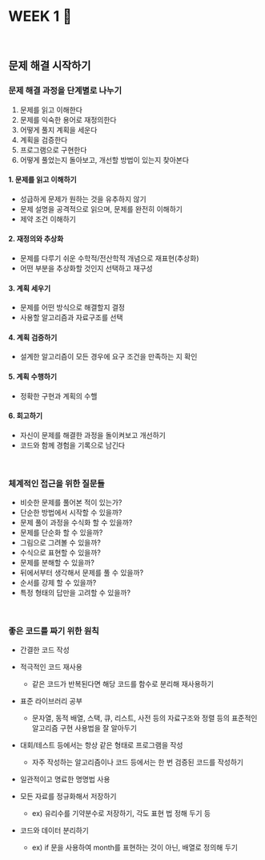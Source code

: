 # WEEK 1 👻
<br/>

## 문제 해결 시작하기
### 문제 해결 과정을 단계별로 나누기
1. 문제를 읽고 이해한다
2. 문제를 익숙한 용어로 재정의한다
3. 어떻게 풀지 계획을 세운다
4. 계획을 검증한다
5. 프로그램으로 구현한다
6. 어떻게 풀었는지 돌아보고, 개선할 방법이 있는지 찾아본다

#### 1. 문제를 읽고 이해하기
+ 성급하게 문제가 원하는 것을 유추하지 않기
+ 문제 설명을 공격적으로 읽으며, 문제를 완전히 이해하기
+ 제약 조건 이해하기

#### 2. 재정의와 추상화
+ 문제를 다루기 쉬운 수학적/전산학적 개념으로 재표현(추상화)
+ 어떤 부분을 추상화할 것인지 선택하고 재구성

#### 3. 계획 세우기
+ 문제를 어떤 방식으로 해결할지 결정
+ 사용할 알고리즘과 자료구조를 선택

#### 4. 계획 검증하기
+ 설계한 알고리즘이 모든 경우에 요구 조건을 만족하는 지 확인

#### 5. 계획 수행하기
+ 정확한 구현과 계획의 수핼

#### 6. 회고하기
+ 자신이 문제를 해결한 과정을 돌이켜보고 개선하기
+ 코드와 함께 경험을 기록으로 남긴다
<br/>

### 체계적인 접근을 위한 질문들
+ 비슷한 문제를 풀어본 적이 있는가?
+ 단순한 방법에서 시작할 수 있을까?
+ 문제 풀이 과정을 수식화 할 수 있을까?
+ 문제를 단순화 할 수 있을까?
+ 그림으로 그려볼 수 있을까?
+ 수식으로 표현할 수 있을까?
+ 문제를 분해할 수 있을까?
+ 뒤에서부터 생각해서 문제를 풀 수 있을까?
+ 순서를 강제 할 수 있을까?
+ 특정 형태의 답만을 고려할 수 있을까?
<br/>

### 좋은 코드를 짜기 위한 원칙
+ 간결한 코드 작성
+ 적극적인 코드 재사용
  - 같은 코드가 반복된다면 해당 코드를 함수로 분리해 재사용하기
  
+ 표준 라이브러리 공부
  - 문자열, 동적 배열, 스택, 큐, 리스트, 사전 등의 자료구조와 정렬 등의 표준적인 알고리즘 구현 사용법을 잘 알아두기
  
+ 대회/테스트 등에서는 항상 같은 형태로 프로그램을 작성
  - 자주 작성하는 알고리즘이나 코드 등에서는 한 번 검증된 코드를 작성하기
  
+ 일관적이고 명료한 명명법 사용
+ 모든 자료를 정규화해서 저장하기
  - ex) 유리수를 기약분수로 저장하기, 각도 표현 법 정해 두기 등
  
+ 코드와 데이터 분리하기
  - ex) if 문을 사용하여 month를 표현하는 것이 아닌, 배열로 정의해 두기
<br/>
